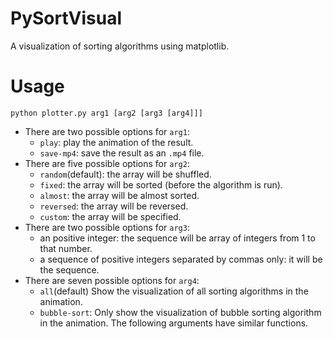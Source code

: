 # PySortVisual
A visualization of sorting algorithms using matplotlib.

# Usage
`python plotter.py arg1 [arg2 [arg3 [arg4]]]`

- There are two possible options for `arg1`:
    - `play`: play the animation of the result.
    - `save-mp4`: save the result as an `.mp4` file.
- There are five possible options for `arg2`:
    - `random`(default): the array will be shuffled.
    - `fixed`: the array will be sorted (before the algorithm is run).
    - `almost`: the array will be almost sorted.
    - `reversed`: the array will be reversed.
    - `custom`: the array will be specified.
- There are two possible options for `arg3`:
    - an positive integer: the sequence will be array of integers from 1 to that number.
    - a sequence of positive integers separated by commas only: it will be the sequence.
- There are seven possible options for `arg4`:
    - `all`(default) Show the visualization of all sorting algorithms in the animation.
    - `bubble-sort`: Only show the visualization of bubble sorting algorithm in the animation. The following arguments have similar functions.
